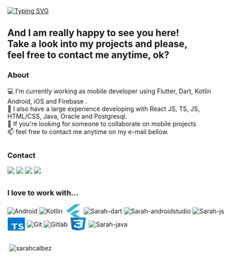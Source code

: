 <a href="https://git.io/typing-svg"><img src="https://readme-typing-svg.demolab.com?font=Fira+Code&weight=500&size=30&duration=4000&pause=1000&color=F7A0E5&width=435&lines=Hi!+I'm+Sarah+Calbez" alt="Typing SVG" /></a>

<h2>
<p>
And I am really happy to see you here!<br/>
Take a look into my projects and please, <br/>
feel free to contact me anytime, ok?<br/>
</p>
</h2>
<h3>
  About 
</h3>
<p>
💻   I’m currently working as mobile developer using Flutter, Dart, Kotlin Android, iOS and Firebase . <br>
📲   I also have a large experience developing with React JS, TS, JS, HTML/CSS, Java, Oracle and Postgresql. <br>
👀   If you're looking for someone to collaborate on mobile projects <br>
📫   feel free to contact me anytime on my e-mail bellow. <br>                            
</p>
  
##
<h3>
  Contact 
</h3>
  
<div>
  <a href="https://www.linkedin.com/in/sarahbezerra" target="_blank"><img src="https://img.shields.io/badge/-LinkedIn-%230077B5?style=for-the-badge&logo=linkedin&logoColor=white" target="_blank"></a> 
  <a href="https://instagram.com/sarahcalbez" target="_blank"><img src="https://img.shields.io/badge/-Instagram-%23E4405F?style=for-the-badge&logo=instagram&logoColor=white" target="_blank"></a>
  <a href="https://discordapp.com/users/Sarahcalbez#6667" target="_blank"><img src="https://img.shields.io/badge/Discord-7289DA?style=for-the-badge&logo=discord&logoColor=white" target="_blank"></a> 
  <a href = "mailto:sarahcalbez.dev@gmail.com"><img src="https://img.shields.io/badge/-Gmail-%23333?style=for-the-badge&logo=gmail&logoColor=white" target="_blank"></a>
</div>

  ##
<div style="display: inline_block">
  <h3>
    I love to work with...
  </h3>
  <img align="center" alt="Android" height="34" width="50"  src="https://cdn.jsdelivr.net/gh/devicons/devicon/icons/android/android-plain.svg"/>
  <img align="center" alt="Kotlin" height="26" width="30"  src="https://cdn.jsdelivr.net/gh/devicons/devicon/icons/kotlin/kotlin-original.svg" />
  <img align="center" alt="Sarah-flutter" height="30" width="40" src="https://raw.githubusercontent.com/devicons/devicon/master/icons/flutter/flutter-plain.svg">
  <img align="center" alt="Sarah-dart" height="30" width="40" src="https://cdn.jsdelivr.net/gh/devicons/devicon/icons/dart/dart-original.svg">
  <img align="center" alt="Sarah-androidstudio" height="30" width="40" src="https://cdn.jsdelivr.net/gh/devicons/devicon/icons/androidstudio/androidstudio-original.svg">
  <img align="center" alt="Sarah-js" height="30" width="40" src="https://cdn.jsdelivr.net/gh/devicons/devicon/icons/javascript/javascript-plain.svg">
  <img align="center" alt="Sarah-ts" height="30" width="40" src="https://raw.githubusercontent.com/devicons/devicon/master/icons/typescript/typescript-plain.svg">
  <img align="center" alt="Git" eight="30" width="30" src="https://cdn.jsdelivr.net/gh/devicons/devicon/icons/git/git-original.svg" />
  <img align="center" alt="Gitlab" eight="30" width="30" src="https://cdn.jsdelivr.net/gh/devicons/devicon/icons/gitlab/gitlab-original-wordmark.svg" />
  <img align="center" alt="Sarah-css" height="30" width="40" src="https://raw.githubusercontent.com/devicons/devicon/master/icons/css3/css3-original.svg">
  <img align="center" alt="Sarah-java" height="30" width="40" src="https://cdn.jsdelivr.net/gh/devicons/devicon/icons/java/java-original.svg">
</div>
  
##

<p>&nbsp;<img align="center" src="https://github-readme-stats.vercel.app/api?username=sarahcalbez&show_icons=true&locale=en" alt="sarahcalbez" /></p>

